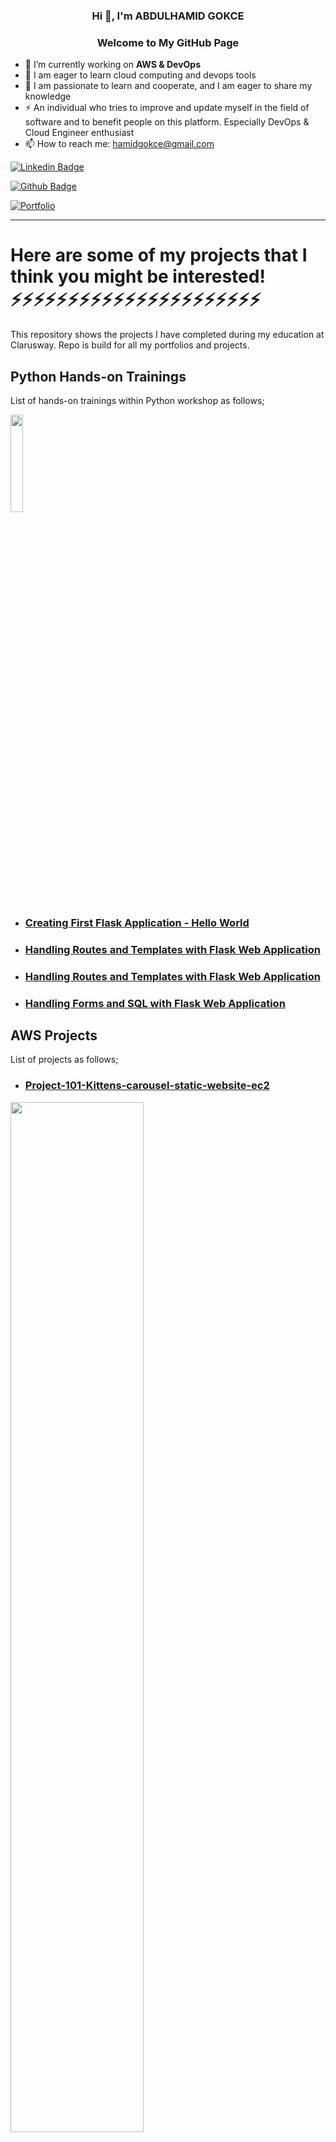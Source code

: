 <h3 align="center">Hi 👋, I'm ABDULHAMID GOKCE</h3>
<h3 align="center">Welcome to My GitHub Page</h3>

- 🔭 I’m currently working on **AWS & DevOps**
- 🌱 I am eager to learn cloud computing and devops tools
- 💬 I am passionate to learn and cooperate, and I am eager to share my knowledge
- ⚡ An individual who tries to improve and update myself in the field of software and to benefit people on this platform. Especially DevOps & Cloud Engineer enthusiast
- 📫 How to reach me: hamidgokce@gmail.com

[![Linkedin Badge](https://img.shields.io/badge/-Linkedin-757575?style=flat-quare&labelColor=757575&logo=Linkedin&logoColor=white&link=link)](https://www.linkedin.com/in/abdulhamid-gokce/) 

[![Github Badge](https://img.shields.io/badge/-Github-000?style=quare&labelColor=000&logo=Github&logoColor=white&link=link)](https://github.com/hamidgokce) 

[![Portfolio](https://img.shields.io/badge/Portfolio-%23000000.svg?style=for-the-badge&logo=firefox&logoColor=#FF7139)](https://portfolio.abdulhamidgokce.com) 



 <hr>
 


# Here are some of my projects that I think you might be interested!         ⚡⚡⚡⚡⚡⚡⚡⚡⚡⚡⚡⚡⚡⚡⚡⚡⚡⚡⚡⚡⚡⚡ 

This repository shows the projects I have completed during my education at Clarusway. Repo is build for all my portfolios and projects.

## Python Hands-on Trainings

List of hands-on trainings within Python workshop as follows;

<img src="https://github.com/hamidgokce/COURSE-PROJECTS--AWS-DEVOPS/blob/main/AWS/Portfolio/flask-01-02-hello-world-app-Jinja-Template/flask.png" width="20%">

- ### [Creating First Flask Application - Hello World](https://github.com/hamidgokce/COURSE-PROJECTS--AWS-DEVOPS/blob/main/AWS/Portfolio/flask-01-02-hello-world-app-Jinja-Template/README.md)

- ### [Handling Routes and Templates with Flask Web Application](https://github.com/hamidgokce/COURSE-PROJECTS--AWS-DEVOPS/blob/main/AWS/Portfolio/flask-03-handling-routes-and-if-for/README.md)

- ### [Handling Routes and Templates with Flask Web Application](https://github.com/hamidgokce/COURSE-PROJECTS--AWS-DEVOPS/blob/main/AWS/Portfolio/flask-04-handling-forms-POST-GET-Methods/README.md)

- ### [Handling Forms and SQL with Flask Web Application](https://github.com/hamidgokce/COURSE-PROJECTS--AWS-DEVOPS/blob/main/AWS/Portfolio/flask-05-Handling-SQL-with-Flask-Web-Application/README.md)

## AWS Projects

List of projects as follows;

- ### [Project-101-Kittens-carousel-static-website-ec2](https://github.com/hamidgokce/COURSE-PROJECTS--AWS-DEVOPS/blob/main/AWS/Project-101-Kittens-carousel-static-website-ec2/README.md)

<!--![Pro_Project_101.png](./AWS/Project-101-Kittens-carousel-static-website-ec2/Pro_Project_101.png)-->
<img src="https://github.com/hamidgokce/COURSE-PROJECTS--AWS-DEVOPS/blob/main/AWS/Project-101-Kittens-carousel-static-website-ec2/Pro_Project_101.png" width="65%">

- ### [Project-102-Roman-Numerals-Converter](https://github.com/hamidgokce/COURSE-PROJECTS--AWS-DEVOPS/blob/main/AWS/Project-102-Roman-Numerals-Converter/README.md)

<!--![Project_001.png](./AWS/Project-102-Roman-Numerals-Converter/Project_001.png)-->
<img src="https://github.com/hamidgokce/COURSE-PROJECTS--AWS-DEVOPS/blob/main/AWS/Project-102-Roman-Numerals-Converter/Project_001.png" width="65%">

- ### [Project-103-Phonebook-Application](https://github.com/hamidgokce/COURSE-PROJECTS--AWS-DEVOPS/blob/main/AWS/Project-103-Phonebook-Application/README.md)

<!--![003_phonebook.png](./AWS/Project-103-Phonebook-Application/003_phonebook.png)-->
<img src="https://github.com/hamidgokce/COURSE-PROJECTS--AWS-DEVOPS/blob/main/AWS/Project-103-Phonebook-Application/003_phonebook.png" width="65%">

- ### [Project-104-Kittens-carousel-static-web-s3-cf](https://github.com/hamidgokce/COURSE-PROJECTS--AWS-DEVOPS/blob/main/AWS/Project-104-Kittens-carousel-static-web-s3-cf/README.md)

<!--![Project_006.png](./AWS/Project-104-Kittens-carousel-static-web-s3-cf/Project_006.png)-->
<img src="https://github.com/hamidgokce/COURSE-PROJECTS--AWS-DEVOPS/blob/main/AWS/Project-104-Kittens-carousel-static-web-s3-cf/Project_006.png" width="65%">

- ### [Project-501-Capstone-Project-Blog-Page-App-(Django)-on-AWS-Environment](https://github.com/hamidgokce/COURSE-PROJECTS--AWS-DEVOPS/blob/main/AWS/Project-501-Capstone-Project-Blog-Page-App-(Django)-on-AWS-Environment/README.md)

<!--![capstone.jpg](./AWS/Project-501-Capstone-Project-Blog-Page-App-(Django)-on-AWS-Environment/capstone.jpg)-->
<img src="https://github.com/hamidgokce/COURSE-PROJECTS--AWS-DEVOPS/blob/main/AWS/Project-501-Capstone-Project-Blog-Page-App-(Django)-on-AWS-Environment/capstone.jpg" width="65%">


## DevOps Projects

List of projects as follows;

- ### [201-Create-Apache-Servers-with-Terraform](https://github.com/hamidgokce/COURSE-PROJECTS--AWS-DEVOPS/blob/main/DevOps/201-Create-Apache-Servers-with-Terraform/README.md)

<!--![tf-draw.png](./DevOps/201-Create-Apache-Servers-with-Terraform/tf-draw.png)-->
<img src="https://github.com/hamidgokce/COURSE-PROJECTS--AWS-DEVOPS/blob/main/DevOps/201-Create-Apache-Servers-with-Terraform/tf-draw.png" width="65%">

- ### [202-Terraform-Phonebook-Application-deployed-on-AWS](https://github.com/hamidgokce/COURSE-PROJECTS--AWS-DEVOPS/blob/main/DevOps/202-Terraform-Phonebook-Application-deployed-on-AWS/README.md)

<!--![tf-phonebook.png](./DevOps/202-Terraform-Phonebook-Application-deployed-on-AWS/tf-phonebook.png)-->
<img src="https://github.com/hamidgokce/COURSE-PROJECTS--AWS-DEVOPS/blob/main/DevOps/202-Terraform-Phonebook-Application-deployed-on-AWS/tf-phonebook.png" width="65%">

- ### [203-dockerization-bookstore-api-on-python-flask-mysql](https://github.com/hamidgokce/COURSE-PROJECTS--AWS-DEVOPS/blob/main/DevOps/203-dockerization-bookstore-api-on-python-flask-mysql/README.md)

<!--![tf-phonebook.png](./DevOps/202-Terraform-Phonebook-Application-deployed-on-AWS/tf-phonebook.png)-->
<img src="https://github.com/hamidgokce/COURSE-PROJECTS--AWS-DEVOPS/blob/main/DevOps/203-dockerization-bookstore-api-on-python-flask-mysql/203-bookstore-api.png" width="65%">

- ### [204-docker-swarm-deployment-of-phonebook-app-on-python-flask-mysql](https://github.com/hamidgokce/COURSE-PROJECTS--AWS-DEVOPS/blob/main/DevOps/204-docker-swarm-deployment-of-phonebook-app-on-python-flask-mysql/README.md)

<img src="https://github.com/hamidgokce/COURSE-PROJECTS--AWS-DEVOPS/blob/main/DevOps/204-docker-swarm-deployment-of-phonebook-app-on-python-flask-mysql/project-204.png" width="65%">

- ### [205-jenkins-pipeline-for-phonebook-app-on-docker-swarm](https://github.com/hamidgokce/COURSE-PROJECTS--AWS-DEVOPS/blob/main/DevOps/205-jenkins-pipeline-for-phonebook-app-on-docker-swarm/README.md)

<img src="https://github.com/hamidgokce/COURSE-PROJECTS--AWS-DEVOPS/blob/main/DevOps/205-jenkins-pipeline-for-phonebook-app-on-docker-swarm/Project_205.png" width="65%">

- ### [206-Kubernetes-Microservice-Phonebook](https://github.com/hamidgokce/COURSE-PROJECTS--AWS-DEVOPS/blob/main/DevOps/206-Kubernetes-Microservice-Phonebook/README.md)

<img src="https://github.com/hamidgokce/COURSE-PROJECTS--AWS-DEVOPS/blob/main/DevOps/206-Kubernetes-Microservice-Phonebook/Microservice_structure.png" width="65%">

- ### [207-Ansible-publish-website-postgresql-nodejs-react](https://github.com/hamidgokce/COURSE-PROJECTS--AWS-DEVOPS/blob/main/DevOps/207-Ansible-publish-website-postgresql-nodejs-react/README.md)

<img src="https://github.com/hamidgokce/COURSE-PROJECTS--AWS-DEVOPS/blob/main/DevOps/207-Ansible-publish-website-postgresql-nodejs-react/ansible.png" width="65%">

- ### [502-microservices-ci-cd-pipeline-with-database](https://github.com/hamidgokce/clinic-microservice/blob/main/README2.md)

<img src="https://github.com/hamidgokce/clinic-microservice/blob/main/clinic.png" width="65%">

 **Languages and Tools:**
 
 <p>
  <code><img width="13%" src="https://www.vectorlogo.zone/logos/python/python-ar21.svg"></code>
  <code><img width="13%" src="https://www.vectorlogo.zone/logos/amazon_aws/amazon_aws-ar21.svg"></code>
  <code><img width="13%" src="https://www.vectorlogo.zone/logos/docker/docker-ar21.svg"></code>
  <code><img width="13%" src="https://www.vectorlogo.zone/logos/kubernetes/kubernetes-ar21.svg"></code>
  <br />
  <code><img width="13%" src="https://www.vectorlogo.zone/logos/jenkins/jenkins-ar21.svg"></code>
  <code><img width="13%" src="https://www.vectorlogo.zone/logos/ansible/ansible-ar21.svg"></code>
  <code><img width="13%" src="https://www.vectorlogo.zone/logos/terraformio/terraformio-ar21.svg"></code>
  <code><img width="13%" src="https://www.vectorlogo.zone/logos/chefio/chefio-ar21.svg"></code>
  <br />
  <code><img width="13%" src="https://www.vectorlogo.zone/logos/puppet/puppet-ar21.svg"></code>
  <code><img width="13%" src="https://www.vectorlogo.zone/logos/git-scm/git-scm-ar21.svg"></code>
  <code><img width="13%" src="https://www.vectorlogo.zone/logos/jupyter/jupyter-ar21.svg"></code>
  <code><img width="13%" src="https://www.vectorlogo.zone/logos/github/github-ar21.svg"></code>
  <br />
  <code><img width="13%" src="https://www.vectorlogo.zone/logos/mysql/mysql-ar21.svg"></code>
  <code><img width="13%" src="https://www.vectorlogo.zone/logos/postgresql/postgresql-ar21.svg"></code>
  <code><img width="13%" src="https://www.vectorlogo.zone/logos/mongodb/mongodb-ar21.svg"></code>
  <code><img width="13%" src="https://www.vectorlogo.zone/logos/redis/redis-ar21.svg"></code>
   <br />
</p>



